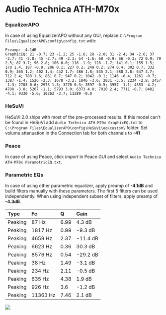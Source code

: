 # Audio Technica ATH-M70x

### EqualizerAPO
In case of using EqualizerAPO without any GUI, replace `C:\Program Files\EqualizerAPO\config\config.txt`
with:
```
Preamp: -4.1dB
GraphicEQ: 21 -0.7; 23 -1.2; 25 -1.6; 28 -2.0; 31 -2.4; 34 -2.6; 37 -2.7; 41 -2.8; 45 -2.7; 49 -2.3; 54 -1.6; 60 -0.9; 66 -0.3; 72 0.9; 79 2.5; 87 3.7; 96 2.8; 106 0.0; 116 -1.9; 128 -1.7; 141 0.1; 155 1.5; 170 1.4; 187 -0.8; 206 0.1; 227 0.2; 249 0.2; 274 0.4; 302 0.7; 332 0.9; 365 1.2; 402 1.4; 442 1.7; 486 1.8; 535 2.1; 588 2.8; 647 3.7; 712 2.4; 783 1.6; 861 0.7; 947 0.2; 1042 -0.1; 1146 -0.4; 1261 -0.7; 1387 -1.4; 1526 -2.3; 1678 -3.2; 1846 -3.6; 2031 -3.5; 2234 -2.8; 2457 -1.3; 2703 0.6; 2973 1.3; 3270 0.3; 3597 -0.5; 3957 -1.1; 4353 -4.2; 4788 -3.8; 5267 -1.1; 5793 3.0; 6373 4.0; 7010 2.4; 7711 -0.7; 8482 -4.1; 9330 -5.6; 10263 -3.7; 11289 -0.0
```

### HeSuVi
HeSuVi 2.0 ships with most of the pre-processed results. If this model can't be found in HeSuVi add
`Audio Technica ATH-M70x GraphicEQ.txt` to `C:\Program Files\EqualizerAPO\config\HeSuVi\eq\custom\` folder.
Set volume attenuation in the Connection tab for both channels to **-41**

### Peace
In case of using Peace, click *Import* in Peace GUI and select `Audio Technica ATH-M70x ParametricEQ.txt`.

### Parametric EQs
In case of using other parametric equalizer, apply preamp of **-4.1dB** and build filters manually
with these parameters. The first 5 filters can be used independently.
When using independent subset of filters, apply preamp of **-4.3dB**.

| Type    | Fc       |    Q | Gain     |
|:--------|:---------|:-----|:---------|
| Peaking | 87 Hz    | 6.99 | 4.3 dB   |
| Peaking | 1817 Hz  | 0.99 | -9.3 dB  |
| Peaking | 4659 Hz  | 2.37 | -11.4 dB |
| Peaking | 6623 Hz  | 0.36 | 30.3 dB  |
| Peaking | 8576 Hz  | 0.54 | -29.2 dB |
| Peaking | 38 Hz    | 1.49 | -3.1 dB  |
| Peaking | 234 Hz   | 2.11 | -0.5 dB  |
| Peaking | 635 Hz   | 4.38 | 1.9 dB   |
| Peaking | 926 Hz   | 3.6  | -1.2 dB  |
| Peaking | 11363 Hz | 7.46 | 2.1 dB   |

![](https://raw.githubusercontent.com/jaakkopasanen/AutoEq/master/results/innerfidelity/sbaf-serious/Audio%20Technica%20ATH-M70x/Audio%20Technica%20ATH-M70x.png)
